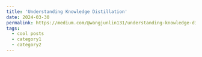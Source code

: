 ```yaml
---
title: 'Understanding Knowledge Distillation'
date: 2024-03-30
permalink: https://medium.com/@wangjunlin131/understanding-knowledge-distillation-89b3b68b60f9
tags:
  - cool posts
  - category1
  - category2
---
```


